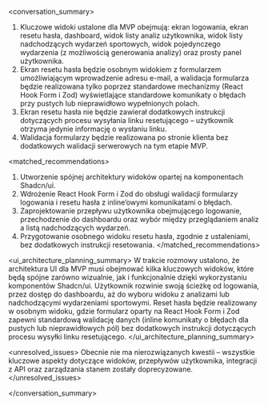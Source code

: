 <conversation_summary>
1. Kluczowe widoki ustalone dla MVP obejmują: ekran logowania, ekran resetu hasła, dashboard, widok listy analiz użytkownika, widok listy nadchodzących wydarzeń sportowych, widok pojedynczego wydarzenia (z możliwością generowania analizy) oraz prosty panel użytkownika.
2. Ekran resetu hasła będzie osobnym widokiem z formularzem umożliwiającym wprowadzenie adresu e-mail, a walidacja formularza będzie realizowana tylko poprzez standardowe mechanizmy (React Hook Form i Zod) wyświetlające standardowe komunikaty o błędach przy pustych lub nieprawidłowo wypełnionych polach.
3. Ekran resetu hasła nie będzie zawierał dodatkowych instrukcji dotyczących procesu wysyłania linku resetującego – użytkownik otrzyma jedynie informację o wysłaniu linku.
4. Walidacja formularzy będzie realizowana po stronie klienta bez dodatkowych walidacji serwerowych na tym etapie MVP.

<matched_recommendations>
1. Utworzenie spójnej architektury widoków opartej na komponentach Shadcn/ui.
2. Wdrożenie React Hook Form i Zod do obsługi walidacji formularzy logowania i resetu hasła z inline’owymi komunikatami o błędach.
3. Zaprojektowanie przepływu użytkownika obejmującego logowanie, przechodzenie do dashboardu oraz wybór między przeglądaniem analiz a listą nadchodzących wydarzeń.
4. Przygotowanie osobnego widoku resetu hasła, zgodnie z ustaleniami, bez dodatkowych instrukcji resetowania.
</matched_recommendations> 


<ui_architecture_planning_summary> W trakcie rozmowy ustalono, że architektura UI dla MVP musi obejmować kilka kluczowych widoków, które będą spójne zarówno wizualnie, jak i funkcjonalnie dzięki wykorzystaniu komponentów Shadcn/ui. Użytkownik rozwinie swoją ścieżkę od logowania, przez dostęp do dashboardu, aż do wyboru widoku z analizami lub nadchodzącymi wydarzeniami sportowymi. Reset hasła będzie realizowany w osobnym widoku, gdzie formularz oparty na React Hook Form i Zod zapewni standardową walidację danych (inline komunikaty o błędach dla pustych lub nieprawidłowych pól) bez dodatkowych instrukcji dotyczących procesu wysyłki linku resetującego. </ui_architecture_planning_summary>

<unresolved_issues>
Obecnie nie ma nierozwiązanych kwestii – wszystkie kluczowe aspekty dotyczące widoków, przepływów użytkownika, integracji z API oraz zarządzania stanem zostały doprecyzowane.
</unresolved_issues>

</conversation_summary>
